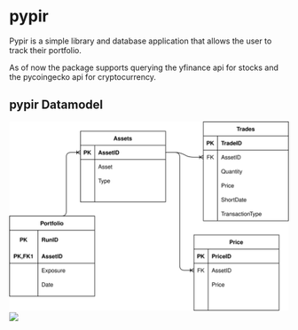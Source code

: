 # pypir

Pypir is a simple library and database application that allows the user to track their portfolio.

As of now the package supports querying the yfinance api for stocks and the pycoingecko api for cryptocurrency.

## pypir Datamodel
![Alt text](./PypirDataModel.svg)
<img src="./PypirDataModel..svg">